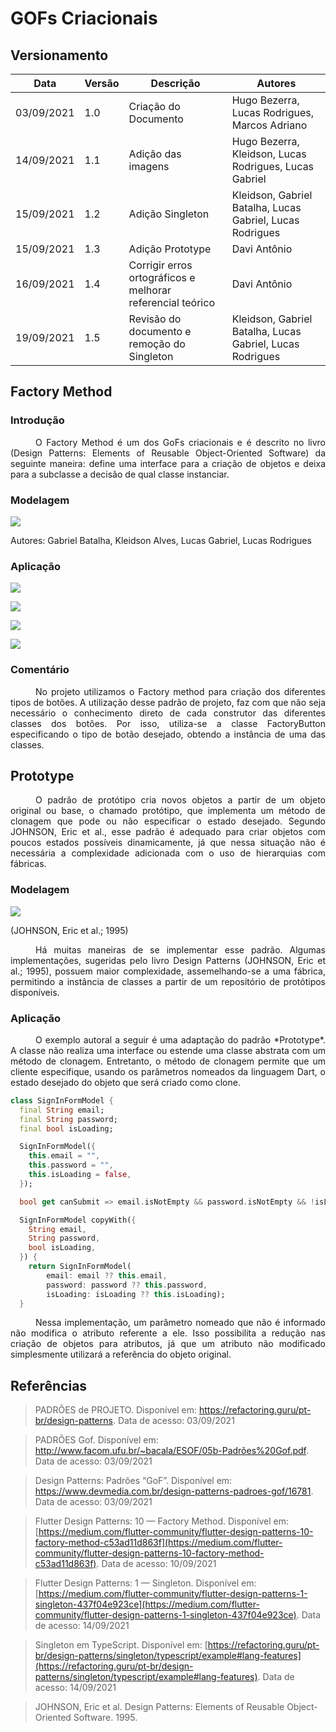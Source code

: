 # GOFs Criacionais

## Versionamento
| Data | Versão | Descrição | Autores |
| -------- | -------- | -------- | ---|
|   03/09/2021   |  1.0    |  Criação do Documento  | Hugo Bezerra, Lucas Rodrigues, Marcos Adriano |
|   14/09/2021   |  1.1    |  Adição das imagens  | Hugo Bezerra, Kleidson, Lucas Rodrigues, Lucas Gabriel |
|   15/09/2021   |  1.2    |  Adição Singleton  | Kleidson, Gabriel Batalha, Lucas Gabriel, Lucas Rodrigues |
|   15/09/2021   |  1.3    |  Adição Prototype  | Davi Antônio |
|   16/09/2021   |  1.4    |  Corrigir erros ortográficos e melhorar referencial teórico  | Davi Antônio |
|   19/09/2021   |  1.5    |  Revisão do documento e remoção do Singleton | Kleidson, Gabriel Batalha, Lucas Gabriel, Lucas Rodrigues |

## Factory Method
### Introdução
<div style="text-indent: 40px; text-align: justify">
<p>
O Factory Method é um dos GoFs criacionais e é descrito no livro (Design Patterns: Elements of Reusable Object-Oriented Software) da seguinte maneira: define uma interface para a criação de objetos e deixa para a subclasse a decisão de qual classe instanciar.
</p>

</div>

### Modelagem
![](https://i.imgur.com/LrYUoMA.png)

Autores: Gabriel Batalha, Kleidson Alves, Lucas Gabriel, Lucas Rodrigues

### Aplicação
[![](https://i.imgur.com/LuZGowZ.png)](https://github.com/UnBArqDsw2021-1/2021.1_G5_ProjetoDonner_Front-end/blob/GOFs/donner/lib/widgets/button_widget/custom_button.dart)

[![](https://i.imgur.com/MfEUvbL.png)](https://github.com/UnBArqDsw2021-1/2021.1_G5_ProjetoDonner_Front-end/blob/GOFs/donner/lib/widgets/button_widget/custom_icon_button.dart)

[![](https://i.imgur.com/BwgyrqL.png)](https://github.com/UnBArqDsw2021-1/2021.1_G5_ProjetoDonner_Front-end/blob/GOFs/donner/lib/widgets/button_widget/custom_text_button.dart)

[![](https://i.imgur.com/hGE1qv8.png)](https://github.com/UnBArqDsw2021-1/2021.1_G5_ProjetoDonner_Front-end/blob/GOFs/donner/lib/widgets/button_widget/factory_button.dart)


### Comentário

<div style="text-indent: 40px; text-align: justify">
<p>
No projeto utilizamos o Factory method para criação dos diferentes tipos de botões. A utilização desse padrão de projeto, faz com que não seja necessário o conhecimento direto de cada construtor das diferentes classes dos botões. Por isso, utiliza-se a classe FactoryButton especificando o tipo de botão desejado, obtendo a instância de uma das classes.
</p>
</div>

## Prototype

<div style="text-indent: 40px; text-align: justify">
<p>
O padrão de protótipo cria novos objetos a partir de um objeto original ou base, o chamado protótipo, que implementa um método de clonagem que pode ou não especificar o estado desejado. Segundo JOHNSON, Eric et al., esse padrão é adequado para criar objetos com poucos estados possíveis dinamicamente, já que nessa situação não é necessária a complexidade adicionada com o uso de hierarquias com fábricas.
</p>
</div>

### Modelagem

![](https://i.imgur.com/cph7IBb.png)

(JOHNSON, Eric et al.; 1995)

<div style="text-indent: 40px; text-align: justify">
<p>
Há muitas maneiras de se implementar esse padrão. Algumas implementações, sugeridas pelo livro Design Patterns (JOHNSON, Eric et al.; 1995), possuem maior complexidade, assemelhando-se a uma fábrica, permitindo a instância de classes a partir de um repositório de protótipos disponíveis.
</p>
</div>

### Aplicação

<div style="text-indent: 40px; text-align: justify">
<p>
O exemplo autoral a seguir é uma adaptação do padrão *Prototype*. A classe não realiza uma interface ou estende uma classe abstrata com um método de clonagem. Entretanto, o método de clonagem permite que um cliente especifique, usando os parâmetros nomeados da linguagem Dart, o estado desejado do objeto que será criado como clone.
</p>
</div>

``` dart
class SignInFormModel {
  final String email;
  final String password;
  final bool isLoading;

  SignInFormModel({
    this.email = "",
    this.password = "",
    this.isLoading = false,
  });

  bool get canSubmit => email.isNotEmpty && password.isNotEmpty && !isLoading;

  SignInFormModel copyWith({
    String email,
    String password,
    bool isLoading,
  }) {
    return SignInFormModel(
        email: email ?? this.email,
        password: password ?? this.password,
        isLoading: isLoading ?? this.isLoading);
  }
```

<div style="text-indent: 40px; text-align: justify">
<p>
Nessa implementação, um parâmetro nomeado que não é informado não modifica o atributo referente a ele. Isso possibilita a redução nas criação de objetos para atributos, já que um atributo não modificado simplesmente utilizará a referência do objeto original.
</p>
</div>

## Referências
> PADRÕES de PROJETO. Disponível em: https://refactoring.guru/pt-br/design-patterns. Data de acesso: 03/09/2021

> PADRÕES Gof. Disponível em: http://www.facom.ufu.br/~bacala/ESOF/05b-Padrões%20Gof.pdf. Data de acesso: 03/09/2021

> Design Patterns: Padrões “GoF”. Disponível em: https://www.devmedia.com.br/design-patterns-padroes-gof/16781. Data de acesso: 03/09/2021

> Flutter Design Patterns: 10 — Factory Method. Disponível em:[https://medium.com/flutter-community/flutter-design-patterns-10-factory-method-c53ad11d863f](https://medium.com/flutter-community/flutter-design-patterns-10-factory-method-c53ad11d863f). Data de acesso: 10/09/2021

>Flutter Design Patterns: 1 — Singleton. Disponível em: [https://medium.com/flutter-community/flutter-design-patterns-1-singleton-437f04e923ce](https://medium.com/flutter-community/flutter-design-patterns-1-singleton-437f04e923ce). Data de acesso: 14/09/2021

>Singleton em TypeScript. Disponível em: [https://refactoring.guru/pt-br/design-patterns/singleton/typescript/example#lang-features](https://refactoring.guru/pt-br/design-patterns/singleton/typescript/example#lang-features). Data de acesso: 14/09/2021

> JOHNSON, Eric et al. Design Patterns: Elements of Reusable Object-Oriented Software. 1995.